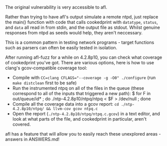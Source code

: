 The original vulnerability is very accessible to afl.

Rather than trying to have afl's output simulate a remote ntpd, just replace the main() function with code that calls cookedprint with `datatype`, `status`, and `data` all read in from stdin, and the output file as stdout. Whilst genuine responses from ntpd as seeds would help, they aren't neccessary.

This is a common pattern in testing network programs - target functions such as parsers can often be easily tested in isolation.

After running afl-fuzz for a while on 4.2.8p10, you can check what coverage of cookedprint you've got. There are various options, here is how to use clang's gcov-compatible coverage tool:
- Compile with `CC=clang CFLAGS="--coverage -g -O0" ./configure`  (run `make distclean` first to be safe)
- Run the instrumented ntpq on all of the files in the queue (these correspond to all of the inputs that triggered a new path):
    $ for F in out/queue/id* ; do ./ntp-4.2.8p10/ntpq/ntpq < $F > /dev/null ; done
- Compile all the coverage data into a gcov report: `cd ./ntp-4.2.8p10/ntpq/ && llvm-cov gcov ntpq.c`
- Open the report (`./ntp-4.2.8p10/ntpq/ntpq.c.gcov`) in a text editor, and look at what parts of the file, and cookedprint in particular, aren't covered.

afl has a feature that will allow you to easily reach these unexplored areas - answers in ANSWERS.md!
